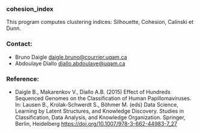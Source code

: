 ### cohesion_index

This program computes clustering indices: Silhouette, Cohesion, Calinski et Dunn.

### Contact:

- Bruno Daigle <daigle.bruno@courrier.uqam.ca>
- Abdoulaye Diallo <diallo.abdoulaye@uqam.ca>


### Reference:

- Daigle B., Makarenkov V., Diallo A.B. (2015) Effect of Hundreds Sequenced Genomes on the Classification of Human Papillomaviruses. In: Lausen B., Krolak-Schwerdt S., Böhmer M. (eds) Data Science, Learning by Latent Structures, and Knowledge Discovery. Studies in Classification, Data Analysis, and Knowledge Organization. Springer, Berlin, Heidelberg https://doi.org/10.1007/978-3-662-44983-7_27
